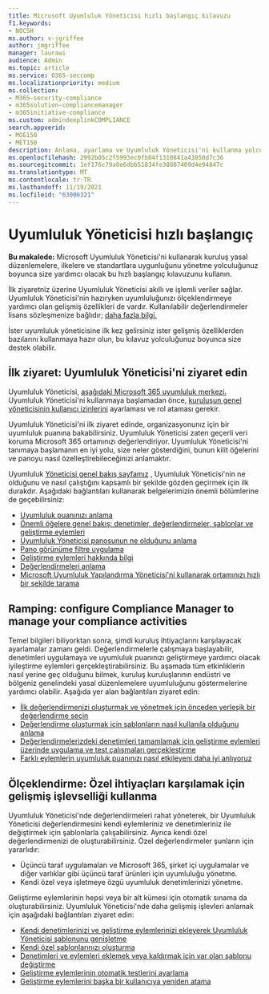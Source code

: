 ```yaml
---
title: Microsoft Uyumluluk Yöneticisi hızlı başlangıç kılavuzu
f1.keywords:
- NOCSH
ms.author: v-jgriffee
author: jmgriffee
manager: laurawi
audience: Admin
ms.topic: article
ms.service: O365-seccomp
ms.localizationpriority: medium
ms.collection:
- M365-security-compliance
- m365solution-compliancemanager
- m365initiative-compliance
ms.custom: admindeeplinkCOMPLIANCE
search.appverid:
- MOE150
- MET150
description: Anlama, ayarlama ve Uyumluluk Yöneticisi'ni kullanma yolculuğunuz boyunca size yardımcı olacak Uyumluluk Yöneticisi hızlı başlangıç kılavuzunu kullanın.
ms.openlocfilehash: 2992b05c2f5993ec0fb04f1310841a43850d7c36
ms.sourcegitcommit: 1ef176c79a0e6dbb51834fe30807409d4e94847c
ms.translationtype: MT
ms.contentlocale: tr-TR
ms.lasthandoff: 11/19/2021
ms.locfileid: "63006321"
---
```

# <a name="compliance-manager-quickstart"></a>Uyumluluk Yöneticisi hızlı başlangıç

**Bu makalede:** Microsoft Uyumluluk Yöneticisi'ni kullanarak kuruluş yasal düzenlemelere, ilkelere ve standartlara uygunluğunu yönetme yolculuğunuz boyunca size yardımcı olacak bu hızlı başlangıç kılavuzunu kullanın.

İlk ziyaretniz üzerine Uyumluluk Yöneticisi akıllı ve işlemli veriler sağlar. Uyumluluk Yöneticisi'nin hazıryken uyumluluğunızı ölçeklendirmeye yardımcı olan gelişmiş özellikleri de vardır. Kullanılabilir değerlendirmeler lisans sözleşmenize bağlıdır; [daha fazla bilgi.](/office365/servicedescriptions/microsoft-365-service-descriptions/microsoft-365-tenantlevel-services-licensing-guidance/microsoft-365-security-compliance-licensing-guidance)

İster uyumluluk yöneticisine ilk kez gelirsiniz ister gelişmiş özelliklerden bazılarını kullanmaya hazır olun, bu kılavuz yolculuğunuz boyunca size destek olabilir.

## <a name="first-visit-get-to-know-compliance-manager"></a>İlk ziyaret: Uyumluluk Yöneticisi'ni ziyaret edin

Uyumluluk Yöneticisi, <a href="https://go.microsoft.com/fwlink/p/?linkid=2077149" target="_blank">aşağıdaki Microsoft 365 uyumluluk merkezi.</a> Uyumluluk Yöneticisi'ni kullanmaya başlamadan önce, [kuruluşun genel yöneticisinin kullanıcı izinlerini](compliance-manager-setup.md#set-user-permissions-and-assign-roles) ayarlaması ve rol ataması gerekir.

Uyumluluk Yöneticisi'ni ilk ziyaret edinde, organizasyonunız için bir uyumluluk puanına bakabilirsiniz. Uyumluluk Yöneticisi zaten geçerli veri koruma Microsoft 365 ortamınızı değerlendiriyor. Uyumluluk Yöneticisi'ni tanımaya başlamanın en iyi yolu, size neler gösterdiğini, bunun kilit öğelerini ve panoyu nasıl özelleştirebileceğinizi anlamaktır.

Uyumluluk [Yöneticisi genel bakış sayfamız](compliance-manager.md) , Uyumluluk Yöneticisi'nin ne olduğunu ve nasıl çalıştığını kapsamlı bir şekilde gözden geçirmek için ilk durakdır. Aşağıdaki bağlantıları kullanarak belgelerimizin önemli bölümlerine de geçebilirsiniz:

- [Uyumluluk puanınızı anlama](compliance-manager.md#understanding-your-compliance-score)
- [Önemli öğelere genel bakış: denetimler, değerlendirmeler, şablonlar ve geliştirme eylemleri](compliance-manager.md#key-elements-controls-assessments-templates-improvement-actions)
- [Uyumluluk Yöneticisi panosunun ne olduğunu anlama](compliance-manager-setup.md#understand-the-compliance-manager-dashboard)
- [Pano görünüme filtre uygulama](compliance-manager-setup.md#filtering-your-dashboard-view)
- [Geliştirme eylemleri hakkında bilgi](compliance-manager-setup.md#improvement-actions-page)
- [Değerlendirmeleri anlama](compliance-manager.md#assessments)
- [Microsoft Uyumluluk Yapılandırma Yöneticisi'ni kullanarak ortamınızı hızlı bir şekilde tarama](compliance-manager-mcca.md)

## <a name="ramping-up-configure-compliance-manager-to-manage-your-compliance-activities"></a>Ramping: configure Compliance Manager to manage your compliance activities

Temel bilgileri biliyorktan sonra, şimdi kuruluş  ihtiyaçlarını karşılayacak ayarlamalar zamanı geldi. Değerlendirmelerle çalışmaya başlayabilir, denetimleri uygulamaya ve uyumluluk puanınızı geliştirmeye yardımcı olacak iyileştirme eylemleri gerçekleştirabilirsiniz. Bu aşamada tüm etkinliklerin nasıl yerine geç olduğunu bilmek, kuruluş kuruluşlarının endüstri ve bölgeniz genelindeki yasal düzenlemelere uyumluluğunu göstermelerine yardımcı olabilir. Aşağıda yer alan bağlantıları ziyaret edin:

- [İlk değerlendirmenizi oluşturmak ve yönetmek için önceden yerleşik bir değerlendirme seçin](compliance-manager-assessments.md)
- [Değerlendirme oluşturmak için şablonların nasıl kullanıla olduğunu anlama](compliance-manager-templates.md)
- [Değerlendirmelerizdeki denetimleri tamamlamak için geliştirme eylemleri üzerinde uygulama ve test çalışmaları gerçekleştirme](compliance-manager-improvement-actions.md)
- [Farklı eylemlerin uyumluluk puanınızı nasıl etkileyeni daha iyi anlıyoruz](compliance-score-calculation.md)

## <a name="scaling-up-use-advanced-functionality-to-meet-your-custom-needs"></a>Ölçeklendirme: Özel ihtiyaçları karşılamak için gelişmiş işlevselliği kullanma

Uyumluluk Yöneticisi'nde değerlendirmeleri rahat yöneterek, bir Uyumluluk Yöneticisi değerlendirmesini kendi eylemleriniz ve denetimleriniz ile değiştirmek için şablonlarla çalışabilirsiniz. Ayrıca kendi özel değerlendirmenizi de oluşturabilirsiniz. Özel değerlendirmeler şunların için yararlıdır:

- Üçüncü taraf uygulamaları ve Microsoft 365, şirket içi uygulamalar ve diğer varlıklar gibi üçüncü taraf ürünleri için uyumluluğu yönetme.
- Kendi özel veya işletmeye özgü uyumluluk denetimlerinizi yönetme.

Geliştirme eylemlerinin hepsi veya bir alt kümesi için otomatik sınama da oluşturabilirsiniz. Uyumluluk Yöneticisi'nde daha gelişmiş işlevleri anlamak için aşağıdaki bağlantıları ziyaret edin:

- [Kendi denetimlerinizi ve geliştirme eylemlerinizi ekleyerek Uyumluluk Yöneticisi şablonunu genişletme](compliance-manager-templates-extend.md)
- [Kendi özel şablonlarınızı oluşturma](compliance-manager-templates-create.md)
- [Denetimleri ve eylemleri eklemek veya kaldırmak için var olan şablonu değiştirme](compliance-manager-templates-modify.md)
- [Geliştirme eylemlerinin otomatik testlerini ayarlama](compliance-manager-setup.md#set-up-automated-testing)
- [Geliştirme eylemlerini başka bir kullanıcıya yeniden atama](compliance-manager-setup.md#reassign-improvement-actions-to-another-user)